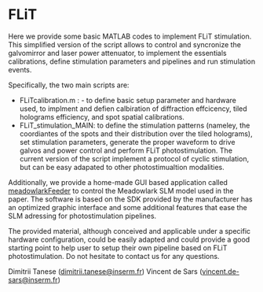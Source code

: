# FLiT

Here we provide some basic MATLAB codes to implement FLiT stimulation. This simplified version of the script allows to control and syncronize the galvomirror and laser power attenuator, to implement the essentials calibrations, define stimulation parameters and pipelines and run stimulation events. 

Specifically, the two main scripts are: 
- FLiTcalibration.m : - to define basic setup parameter and hardware used, to implment and defien calbiration of diffraction effcicency, tiled holograms efficiency, and spot spatial calibrations. 
- FLiT_stimulation_MAIN: to define the stimulation patterns (nameley, the coordiantes of the spots and their distribution over the tiled holograms), set stimulation parameters, generate the proper waveform to drive galvos and power control and perform FLiT photostimulation.  The current version of the script implement a protocol of cyclic stimulation, but can be easy adapated to other photostimualtion modalities. 


 Additionally,  we provide a home-made GUI based application called [meadowlarkFeeder](https://mycore.cnrs.fr/index.php/s/vsf6CSCaFQgWOCE) to control the Meadowlark SLM model used in the paper. The software is based on the SDK provided by the manufacturer  has an optimized graphic interface and some additional features that ease the SLM adressing for photostimulation pipelines.

The provided material, although conceived and applicable under a specific hardware configuration,  could be easily adapted and could provide a good starting point  to  help user to setup their own pipeline based on FLiT photostimulation. 
Do not hesitate to contact us for any questions. 

Dimitrii Tanese (dimitrii.tanese@inserm.fr)
Vincent de Sars  (vincent.de-sars@inserm.fr)




